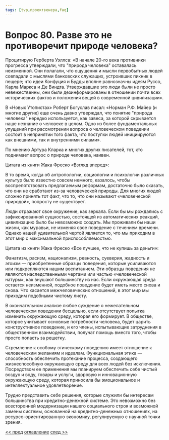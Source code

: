 ```yaml
---
tags: [tvp,проектвенера,faq]
---
```

# Вопрос 80. Разве это не противоречит природе человека?

Процитирую Герберта Уэллса: «В начале 20-го века противники прогресса утверждали, что "природа человека" оставалась неизменной. Они полагали, что ощущения и мысли первобытных людей совпадали с мыслями банковских служащих, устроивших пикник в пещере; что идеи Конфуция и Будды вполне равнозначны идеям Руссо, Карла Маркса и Де Виндта. Утверждавшие это люди были не просто невежественны, они были дезинформированы в отношении почти всех исторических фактов и положения вещей в современной цивилизации».

В «Новых Утопистах» Роберт Богуслав писал: «Норман Р.Ф. Майер (и многие другие) еще очень давно утверждал, что понятие "природа человека" нередко используется, как завеса, за которой скрывается наше незнание о человеке в целом. Одно из более фундаментальных упущений при рассмотрении вопроса о человеческом поведении состоит в непринятии того факта, что поступки людей инициируются как внешними, так и внутренними силами».

По мнению Артура Кларка и многих других писателей, тот, кто поднимает вопрос о природе человека, наивен.

Цитата из книги Жака Фреско «Взгляд вперед»:

В то время, когда об антропологии, социологии и психологии различных культур было известно совсем немного, казалось, чтобы воспрепятствовать предлагаемым реформам, достаточно было сказать, что они не сработают из-за человеческой природы. Для многих людей сложно принять тот факт, что то, что они называют «человеческой природой», попросту не существует.

Люди отражают свое окружение, как зеркала. Если бы мы рождались с зафиксированной сущностью, состоящей из автоматических реакций, цивилизацию было бы невозможно создать. Мы проживали бы наши жизни, как муравьи, не изменяя свое поведение с течением времени. Однако нашей удивительной чертой является то, что мы приходим в этот мир с максимальной приспособляемостью.

Цитата из книги Жака Фреско «Все лучшее, что не купишь за деньги»:

Фанатизм, расизм, национализм, ревность, суеверия, жадность и эгоизм — приобретенные образцы поведения, которые усиливаются или подкрепляются нашим воспитанием. Эти образцы поведения не являются наследственными чертами или частью «человеческой натуры», как внушают большинству из нас. Если окружающая среда остается неизменной, подобное поведение будет иметь место снова и снова. Что касается межчеловеческих отношений, в этот мир мы приходим подобными чистому листу.

В окончательном анализе любое суждение о нежелательном человеческом поведении бесцельно, если отсутствует попытка изменить окружающую среду, которая его формирует. В обществе, которое учитывает основные потребности человека, будет царить конструктивное поведение, и его члены, испытывающие затруднения в общественном взаимодействии, получат помощь вместо того, чтобы просто попасть за решетку.

Стремление к особому этическому поведению имеет отношение к человеческим желаниям и идеалам. Функциональная этика — способность обеспечить протекание процесса, создающего жизнеспособную окружающую среду для всех людей без исключения. Посредством ее применения мы планируем обеспечить себе чистый воздух и воду, товары и услуги, здоровую и инновационную окружающую среду, которая приносила бы эмоциональное и интеллектуальное удовлетворение.

Трудно представить себе решения, которые служили бы интересам большинства при кредитно-денежной системе. Это невозможно без всесторонней модернизации нашего социального строя и возможной замены системы, основанной на кредитно-денежных отношениях, на ресурсо-ориентированную экономику, регулируемую с научной точки зрения.

[<< пред](Вопрос%2079.%20Вы%20акцентируете%20гораздо%20больше%20внимания%20на%20поведении,%20а%20не%20природе%20человека.%20Какое%20определение%20Вы%20дали%20бы%20этим%20терминам.md) [оглавление](FAQ%20%D0%BF%D0%BE%20%D0%BF%D1%80%D0%BE%D0%B5%D0%BA%D1%82%D1%83%20%C2%AB%D0%92%D0%B5%D0%BD%D0%B5%D1%80%D0%B0%C2%BB.md) [след >>](Вопрос%2081.%20Как%20в%20эту%20систему%20впишутся%20неуправляемые%20подростки%20Чем%20они%20будут%20заниматься.md)
